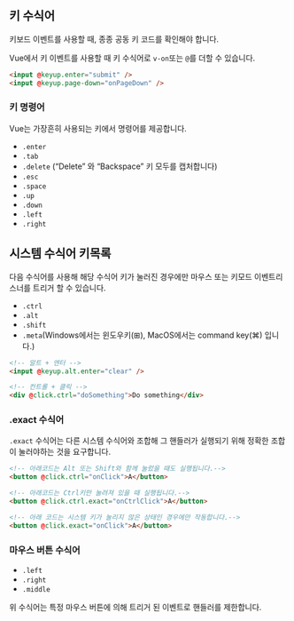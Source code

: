 ## 키 수식어

키보드 이벤트를 사용할 때, 종종 공동 키 코드를 확인해야 합니다.

Vue에서 키 이벤트를 사용할 때 키 수식어로 `v-on`또는 `@`를 더할 수 있습니다.

```html
<input @keyup.enter="submit" />
<input @keyup.page-down="onPageDown" />
```



### 키 명령어

Vue는 가장흔히 사용되는 키에서 명령어를 제공합니다.

- `.enter`
- `.tab`
- `.delete` (“Delete” 와 “Backspace” 키 모두를 캡처합니다)
- `.esc`
- `.space`
- `.up`
- `.down`
- `.left`
- `.right`



## 시스템 수식어 키목록

다음 수식어를 사용해 해당 수식어 키가 눌러진 경우에만 마우스 또는 키모드 이벤트리스너를 트리거 할 수 있습니다.

- `.ctrl`
- `.alt`
- `.shift`
- `.meta`(Windows에서는 윈도우키(⊞), MacOS에서는 command key(⌘) 입니다.)

```html
<!-- 알트 + 엔터 -->
<input @keyup.alt.enter="clear" />

<!-- 컨트롤 + 클릭 -->
<div @click.ctrl="doSomething">Do something</div>
```



### .exact 수식어

`.exact` 수식어는 다른 시스템 수식어와 조합해 그 핸들러가 실행되기 위해 정확한 조합이 눌러야하는 것을 요구합니다.

```html
<!-- 아래코드는 Alt 또는 Shift와 함께 눌렀을 때도 실행됩니다.-->
<button @click.ctrl="onClick">A</button>

<!-- 아래코드는 Ctrl키만 눌려져 있을 때 실행됩니다.-->
<button @click.ctrl.exact="onCtrlClick">A</button>

<!-- 아래 코드는 시스템 키가 눌리지 않은 상태인 경우에만 작동합니다.-->
<button @click.exact="onClick">A</button>
```



### 마우스 버튼 수식어

- `.left`
- `.right`
- `.middle`

위 수식어는 특정 마우스 버튼에 의해 트리거 된 이벤트로 핸들러를 제한합니다.


